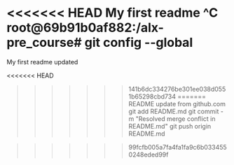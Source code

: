 <<<<<<< HEAD
My first readme
^C
root@69b91b0af882:/alx-pre_course# git config --global
=======
My first readme updated

<<<<<<< HEAD
>>>>>>> 141b6dc334276be301ee038d0551b65298cbd734
=======
README update from github.com
git add README.md
git commit -m "Resolved merge conflict in README.md"
git push  origin README.md


>>>>>>> 99fcfb005a7fa4fa1fa9c6b0334550248eded99f
